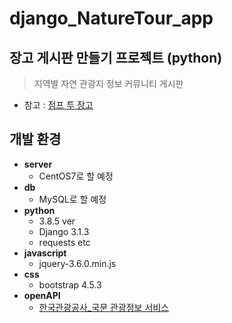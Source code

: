# django_NatureTour_app
## 장고 게시판 만들기 프로젝트 (python)
> 지역별 자연 관광지 정보 커뮤니티 게시판        
          
- 참고 : [점프 투 장고](https://wikidocs.net/book/4223)

## 개발 환경
- **server**  
  - CentOS7로 할 예정  
- **db**  
  - MySQL로 할 예정  
- **python**  
  - 3.8.5 ver  
  - Django 3.1.3  
  - requests etc  
- **javascript**  
  - jquery-3.6.0.min.js  
- **css**  
  - bootstrap 4.5.3  
- **openAPI**
  - [한국관광공사_국문 관광정보 서비스](https://www.data.go.kr/data/15057787/openapi.do)